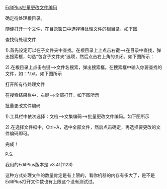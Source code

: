 [EditPlus批量更改文件编码 ](https://my.oschina.net/u/209585/blog/220285)

确定待处理根目录。

随便打开一个文件，在目录窗口中选择待处理文件的根目录，如下图

查找待处理文件

1).首先设定可以在子文件夹中查找。在根目录上上点击右键-->在目录中查找，弹出搜索框，勾选“包含子文件夹”选项，然后点击右上角的关闭。如下图所示：


2).在根目录上点击右键-->文件名搜索，弹出搜索框。在搜索框中输入你要查找的文件，如：*.txt。如下图所示


打开所有待处理文件

在搜索结果栏中，右键-->全部打开，如下图所示


批量更改文件编码

1).工具栏中依次选择：文档-->文集编码-->批量更改文件编码。如下图所示

2).在选择文件框中，Ctrl+A，选中全部文件，然后点击确定，再选择要更改的文件编码即可。

完成！

P.S. 

我用的EditPlus版本是 v3.41(1123)

这种方式处理文件的数量肯定是有上限的，看你机器的内存有多大了，是不是EditPlus打开文件数也有上限这个没有测试过。